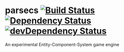 parsecs [![Build Status](https://travis-ci.org/anissen/parsecs.png?branch=dev)](https://travis-ci.org/anissen/parsecs) [![Dependency Status](https://david-dm.org/anissen/parsecs.png?theme=shields.io)](https://david-dm.org/anissen/parsecs) [![devDependency Status](https://david-dm.org/anissen/parsecs/dev-status.png?theme=shields.io)](https://david-dm.org/anissen/parsecs#info=devDependencies)
=======

An experimental Entity-Component-System game engine

